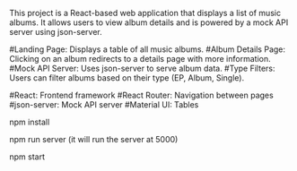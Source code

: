 <!-- React Music Albums App -->

<!-- ##Overview -->
This project is a React-based web application that displays a list of music albums. It allows users to view album details and is powered by a mock API server using json-server.

<!-- ##Features -->
#Landing Page: Displays a table of all music albums.
#Album Details Page: Clicking on an album redirects to a details page with more information.
#Mock API Server: Uses json-server to serve album data.
#Type Filters: Users can filter albums based on their type (EP, Album, Single).

<!-- ##Technologies Used -->
#React: Frontend framework
#React Router: Navigation between pages
#json-server: Mock API server
#Material UI: Tables

<!-- Installation & Setup -->

<!-- ##Install dependencies -->
npm install  

<!-- ##Start the mock API server -->
npm run server (it will run the server at 5000)

<!-- ##Run the React application -->
npm start  
